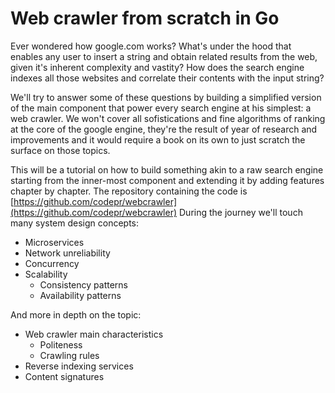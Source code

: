 Web crawler from scratch in Go
==============================

Ever wondered how google.com works? What's under the hood that enables any user
to insert a string and obtain related results from the web, given it's inherent
complexity and vastity? How does the search engine indexes all those websites
and correlate their contents with the input string?

We'll try to answer some of these questions by building a simplified version of
the main component that power every search engine at his simplest: a
web crawler. We won't cover all sofistications and fine algorithms of ranking at
the core of the google engine, they're the result of year of research and
improvements and it would require a book on its own to just scratch the surface
on those topics.

This will be a tutorial on how to build something akin to a raw search engine
starting from the inner-most component and extending it by adding features
chapter by chapter. The repository containing the code is
[https://github.com/codepr/webcrawler](https://github.com/codepr/webcrawler)
During the journey we'll touch many system design concepts:

- Microservices
- Network unreliability
- Concurrency
- Scalability
    - Consistency patterns
    - Availability patterns

And more in depth on the topic:

- Web crawler main characteristics
    - Politeness
    - Crawling rules
- Reverse indexing services
- Content signatures
